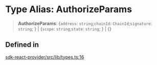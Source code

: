 # Type Alias: AuthorizeParams

> **AuthorizeParams**: \{`address`: `string`;`chainId`: `ChainId`;`signature`: `string`; \} \| \{`scope`: `string`;`state`: `string`; \} \| \{\}

## Defined in

[sdk-react-provider/src/lib/types.ts:16](https://github.com/monerium/js-monorepo/blob/main/packages/sdk-react-provider/src/lib/types.ts#L16)
